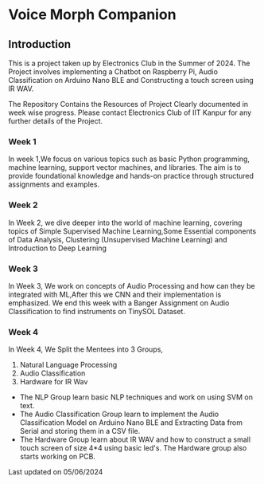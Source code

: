# Voice Morph Companion 
## Introduction
This is a project taken up by Electronics Club in the Summer of 2024. The Project involves implementing a Chatbot on Raspberry Pi, Audio Classification on Arduino Nano BLE and Constructing a touch screen using IR WAV. 

The Repository Contains the Resources of Project Clearly documented in week wise progress. Please contact Electronics Club of IIT Kanpur for any further details of the Project. 

### Week 1 
In week 1,We focus on various topics such as basic Python programming, machine learning, support vector machines, and libraries. The aim is to provide foundational knowledge and hands-on practice through structured assignments and examples.

### Week 2

In Week 2, we dive deeper into the world of machine learning, covering topics of Simple Supervised Machine Learning,Some Essential components of Data Analysis, Clustering (Unsupervised Machine Learning) and Introduction to Deep Learning 

### Week 3 

In Week 3, We work on concepts of Audio Processing and how can they be integrated with ML,After this we CNN and their implementation is emphasized. We end this week with a Banger Assignment on Audio Classification to find instruments on TinySOL Dataset. 

### Week 4
In Week 4, We Split the Mentees into 3 Groups,
1. Natural Language Processing 
2. Audio Classification
3. Hardware for IR Wav

- The NLP Group learn basic NLP techniques and work on using SVM on text.
- The Audio Classification Group learn to implement the Audio Classification Model on Arduino Nano BLE and Extracting Data from Serial and storing them in a CSV file.
- The Hardware Group learn about IR WAV and how to construct a small touch screen of size 4*4 using basic led's. The Hardware group also starts working on PCB. 

Last updated on 05/06/2024
